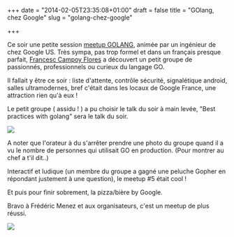 +++
date = "2014-02-05T23:35:08+01:00"
draft = false
title = "GOlang, chez Google"
slug = "golang-chez-google"

+++

Ce soir une petite session [meetup GOLANG](http://www.meetup.com/Golang-Paris/), animée par un ingénieur de chez Google US.
Très sympa, pas trop formel et dans un français presque parfait, [Francesc Campoy Flores](http://www.campoy.cat‎) a découvert un petit groupe de passionnés, professionnels ou curieux du langage GO.

Il fallait y être ce soir : liste d'attente, contrôle sécurité, signalétique android, salles ultramodernes, bref c'était dans les locaux de Google France, une attraction rien qu'à eux !

Le petit groupe ( assidu ! ) a pu choisir le talk du soir à main levée, "Best practices with golang" sera le talk du soir.

![](/content/images/2014/Feb/GOLANG_meetup_paris_Francesc_Campoy_Flores.JPG)

A noter que l'orateur à du s'arrêter prendre une photo du groupe quand il a vu le nombre de personnes qui utilisait GO en production. (Pour montrer au chef a t'il dit..)

Interactif et ludique (un membre du groupe a gagné une peluche Gopher en répondant justement à une question), le meetup #5 était cool !

Et puis pour finir sobrement, la pizza/bière by Google.

Bravo à Frédéric Menez et aux organisateurs, c'est un meetup de plus réussi.

![](/content/images/2014/Feb/gophermega_0.jpg)